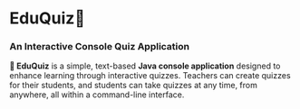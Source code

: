 # EduQuiz📝  
### An Interactive Console Quiz Application

**📝 EduQuiz** is a simple, text-based **Java console application** designed to enhance learning through interactive quizzes. Teachers can create quizzes for their students, and students can take quizzes at any time, from anywhere, all within a command-line interface.
